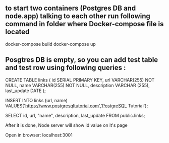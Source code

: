 ## to start two containers (Postgres DB and node.app) talking to each other run following command in folder where Docker-compose file is located
docker-compose build
docker-compose up 

## Posgtres DB is empty, so you can add test table and test row using following queries :

CREATE TABLE links (
	id SERIAL PRIMARY KEY,
	url VARCHAR(255) NOT NULL,
	name VARCHAR(255) NOT NULL,
	description VARCHAR (255),
        last_update DATE
);


INSERT INTO links (url, name)
VALUES('https://www.postgresqltutorial.com','PostgreSQL Tutorial');

SELECT id, url, "name", description, last_update FROM public.links;

After it is done, Node server will show id value on it's page

Open in browser: 
localhost:3001